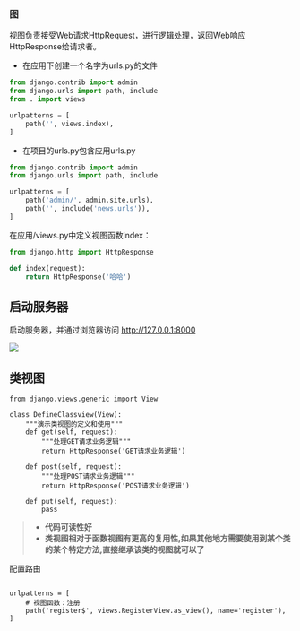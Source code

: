 ### 图

视图负责接受Web请求HttpRequest，进行逻辑处理，返回Web响应HttpResponse给请求者。

- 在应用下创建一个名字为urls.py的文件

```python
from django.contrib import admin
from django.urls import path, include
from . import views

urlpatterns = [
    path('', views.index),
]

```



- 在项目的urls.py包含应用urls.py

```python
from django.contrib import admin
from django.urls import path, include

urlpatterns = [
    path('admin/', admin.site.urls),
    path('', include('news.urls')),
]

```

在应用/views.py中定义视图函数index：

```python
from django.http import HttpResponse

def index(request):
    return HttpResponse('哈哈')

```



## 启动服务器

启动服务器，并通过浏览器访问 http://127.0.0.1:8000

![](http://tp.jikedaohang.com/20191202214457_wjI9Mh_Screenshot.jpeg)

## 类视图

    from django.views.generic import View    
    
    class DefineClassview(View):
        """演示类视图的定义和使用"""
        def get(self, request):
            """处理GET请求业务逻辑"""
            return HttpResponse('GET请求业务逻辑')
    
        def post(self, request):
            """处理POST请求业务逻辑"""
            return HttpResponse('POST请求业务逻辑')
    
        def put(self, request):
            pass
> - **代码可读性好**
> - **类视图相对于函数视图有更高的复用性,如果其他地方需要使用到某个类的某个特定方法,直接继承该类的视图就可以了**

配置路由

```

urlpatterns = [
    # 视图函数：注册
    path('register$', views.RegisterView.as_view(), name='register'),
]
```

